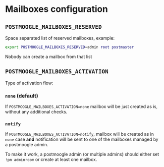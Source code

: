 # Mailboxes configuration

## `POSTMOOGLE_MAILBOXES_RESERVED`

Space separated list of reserved mailboxes, example:

```bash
export POSTMOOGLE_MAILBOXES_RESERVED=admin root postmaster
```

Nobody can create a mailbox from that list

## `POSTMOOGLE_MAILBOXES_ACTIVATION`

Type of activation flow:

### `none` (default)

If `POSTMOOGLE_MAILBOXES_ACTIVATION=none` mailbox will be just created as is, without any additional checks.

### `notify`

If `POSTMOOGLE_MAILBOXES_ACTIVATION=notify`, mailbox will be created as in `none` case **and** notification will be sent to one of the mailboxes managed by a postmoogle admin.

To make it work, a postmoogle admin (or multiple admins) should either set `!pm adminroom` or create at least one mailbox.
